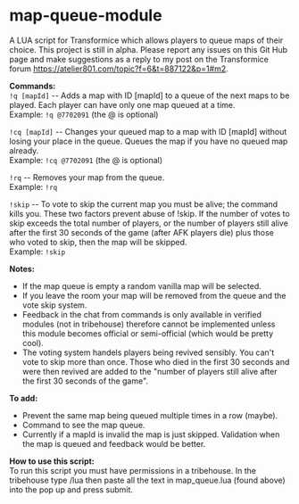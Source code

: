# map-queue-module
A LUA script for Transformice which allows players to queue maps of their choice. This project is still in alpha. Please report any issues on this Git Hub page and make suggestions as a reply to my post on the Transformice forum https://atelier801.com/topic?f=6&t=887122&p=1#m2.

**Commands:**\
`!q [mapId]` -- Adds a map with ID [mapId] to a queue of the next maps to be played. Each player can have only one map queued at a time.\
Example: `!q @7702091` (the @ is optional)

`!cq [mapId]` -- Changes your queued map to a map with ID [mapId] without losing your place in the queue. Queues the map if you have no queued map already.\
Example: `!cq @7702091` (the @ is optional)

`!rq` -- Removes your map from the queue.\
Example: `!rq`

`!skip` -- To vote to skip the current map you must be alive; the command kills you. These two factors prevent abuse of !skip. If the number of votes to skip exceeds the total number of players, or the number of players still alive after the first 30 seconds of the game (after AFK players die) plus those who voted to skip, then the map will be skipped.\
Example: `!skip`

**Notes:**
- If the map queue is empty a random vanilla map will be selected.
- If you leave the room your map will be removed from the queue and the vote skip system.
- Feedback in the chat from commands is only available in verified modules (not in tribehouse) therefore cannot be implemented unless this module becomes official or semi-official (which would be pretty cool).
- The voting system handels players being revived sensibly. You can't vote to skip more than once. Those who died in the first 30 seconds and were then revived are added to the "number of players still alive after the first 30 seconds of the game".

**To add:**
- Prevent the same map being queued multiple times in a row (maybe).
- Command to see the map queue.
- Currently if a mapId is invalid the map is just skipped. Validation when the map is queued and feedback would be better.

**How to use this script:**\
To run this script you must have permissions in a tribehouse. In the tribehouse type /lua then paste all the text in map_queue.lua (found above) into the pop up and press submit.
